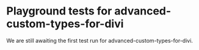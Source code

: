 # Playground tests for advanced-custom-types-for-divi
We are still awaiting the first test run for advanced-custom-types-for-divi.
